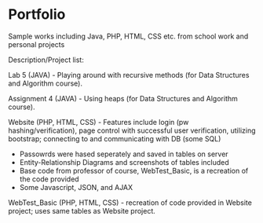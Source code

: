 # Portfolio
Sample works including Java, PHP, HTML, CSS etc. from school work and personal projects

Description/Project list: 

Lab 5 (JAVA) - Playing around with recursive methods (for Data Structures and Algorithm course). 

Assignment 4 (JAVA) - Using heaps (for Data Structures and Algorithm course).

Website (PHP, HTML, CSS) - Features include login (pw hashing/verification), page control with successful user verification, utilizing bootstrap; connecting to and communicating with DB (some SQL)
  - Passowrds were hased seperately and saved in tables on server 
  - Entity-Relationship Diagrams and screenshots of tables included 
  - Base code from professor of course, WebTest_Basic, is a recreation of the code provided 
  - Some Javascript, JSON, and AJAX
  
WebTest_Basic (PHP, HTML, CSS) - recreation of code provided in Website project; uses same tables as Website project.
